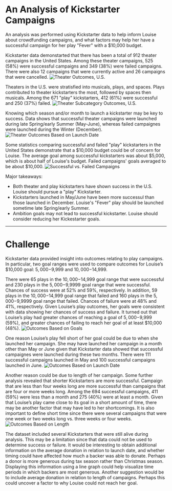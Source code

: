 # An Analysis of Kickstarter Campaigns
An analysis was performed using Kickstarter data to help inform Louise about crowdfunding campaigns, and what factors may help her have a successful campaign for her play "Fever" with a $10,000 budget. 

Kickstarter data demonstarted that there has been a total of 912 theater campaigns in the United States. Among these theater campaigns, 525 (58%) were successful campaigns and 349 (38%) were failed campaigns. There were also 12 campaigns that were currently active and 26 campaigns that were cancelled. 
![Theater Outcomes, U.S.](TheaterOutcomes.png)

Theaters in the U.S. were stratisfied into musicals, plays, and spaces. Plays contributed to theater kickstarters the most, followed by spaces then musicals. Among the 671 "play" kickstarters, 412 (61%) were successful and 250 (37%) failed.
![Theater Subcategory Outcomes, U.S.](TheaterSubsOutcomes.png)

Knowing which season and/or month to launch a kickstarter may be key to success. Data shows that successful theater campaigns were launched during late Spring/early Summer (May-June), whereas failed campaignes were launched during the Winter (December).
![Theater Outcomes Based on Launch Date](TheaterOutcomesBasedonLaunchDate.png)

Some statistics comparing successful and failed "play" kickstarters in the United States demonstrate that a $10,000 budget could be of concern for Louise. The average goal among successful kickstarters was about $5,000, which is about half of Louise's budget. Failed campaigns' goals averaged to be about $10,000.
![Successful vs. Failed Campaigns](DescriptiveStatistics.png)

Major takeaways:
* Both theater and play kickstarters have shown success in the U.S. Louise should pursue a "play" Kickstarter.
* Kickstarters launched in May/June have been more successul than those launched in December. Louise's "Fever" play should be launched sometime late Spring/early Summer.
* Ambition goals may not lead to successful kickstarter. Louise should consider reducing her Kickestarter goals.

---

# Challenge
Kickstarter data provided insight into outcomes relating to play campaigns. In particular, two goal ranges were used to compare outcomes for Louise’s $10,000 goal: $5,000-$9,999 and $10,000-$14,999.

There were 65 plays in the $10,000-$14,999 goal range that were successful and 230 plays in the $5,000-$9,9999 goal range that were successful. Chances of success were at 52% and 59%, respectively. In addition, 59 plays in the $10,000-$14,999 goal range that failed and 160 plays in the $5,000-$9,9999 goal range that failed. Chances of failure were at 48% and 41%, respectively. Given Louise’s play outcomes, her goals were consistent with data showing her chances of success and failure. It turned out that Louise’s play had greater chances of reaching a goal of $5,000-$9,999 (59%), and greater chances of failing to reach her goal of at least $10,000 (48%).
![Outcomes Based on Goals](M1C_OutcomesBasedOnGoals.png)

One reason Louise’s play fell short of her goal could be due to when she launched her campaign. She may have launched her campaign in a month other than May or June given that Kickstarter data showed that successful campaignes were launched during these two months. There were 111 successful campaigns launched in May and 100 successful campaigns launched in June.
![Outcomes Based on Launch Date](M1C_OutcomesBasedOnLaunchDate.png)

Another reason could be due to length of her campaign. Some further analysis revealed that shorter Kickstarters are more successful. Campaign that are less than four weeks long are more successful than campaigns that are four or more weeks long. Among the 694 successful campaigns, 411 (59%) were less than a month and 275 (40%) were at least a month. Given that Louise’s play came close to its goal in a short amount of time, there may be another factor that may have led to her shortcomings. It is also important to define short time since there were several campaigns that were one week or two weeks long vs. three weeks or four weeks.
![Outcomes Based on Length](M1C_OutcomesBasedOnLength.png)

The dataset included several Kickstarters that were still alive during analysis. This may be a limitation since that data could not be used to determine success or failure. It would be interesting to obtain additional information on the average donation in relation to launch date, and whether timing could have affected how much a backer was able to donate. Perhaps a donor is more generous during tax season rather than Christmas season. Displaying this information using a line graph could help visualize time periods in which backers are most generous. Another suggestion would be to include average donation in relation to length of campaigns. Perhaps this could uncover a factor to why Louise could not reach her goal.
